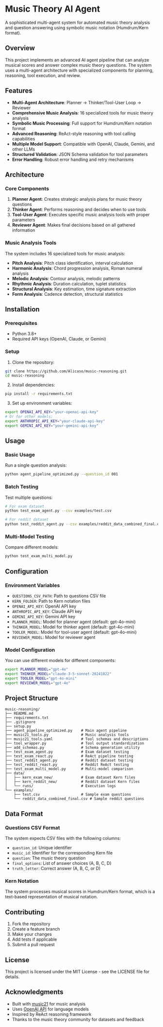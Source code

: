 # Music Theory AI Agent

A sophisticated multi-agent system for automated music theory analysis and question answering using symbolic music notation (Humdrum/Kern format).

## Overview

This project implements an advanced AI agent pipeline that can analyze musical scores and answer complex music theory questions. The system uses a multi-agent architecture with specialized components for planning, reasoning, tool execution, and review.

## Features

- **Multi-Agent Architecture**: Planner → Thinker/Tool-User Loop → Reviewer
- **Comprehensive Music Analysis**: 16 specialized tools for music theory analysis
- **Symbolic Music Processing**: Full support for Humdrum/Kern notation format
- **Advanced Reasoning**: ReAct-style reasoning with tool calling capabilities
- **Multiple Model Support**: Compatible with OpenAI, Claude, Gemini, and other LLMs
- **Structured Validation**: JSON Schema validation for tool parameters
- **Error Handling**: Robust error handling and retry mechanisms

## Architecture

### Core Components

1. **Planner Agent**: Creates strategic analysis plans for music theory questions
2. **Thinker Agent**: Performs reasoning and decides when to use tools
3. **Tool-User Agent**: Executes specific music analysis tools with proper parameters
4. **Reviewer Agent**: Makes final decisions based on all gathered information

### Music Analysis Tools

The system includes 16 specialized tools for music analysis:

- **Pitch Analysis**: Pitch class identification, interval calculation
- **Harmonic Analysis**: Chord progression analysis, Roman numeral analysis
- **Melodic Analysis**: Contour analysis, melodic patterns
- **Rhythmic Analysis**: Duration calculation, tuplet statistics
- **Structural Analysis**: Key estimation, time signature extraction
- **Form Analysis**: Cadence detection, structural statistics

## Installation

### Prerequisites

- Python 3.8+
- Required API keys (OpenAI, Claude, or Gemini)

### Setup

1. Clone the repository:
```bash
git clone https://github.com/Alicaso/music-reasoning.git
cd music-reasoning
```

2. Install dependencies:
```bash
pip install -r requirements.txt
```

3. Set up environment variables:
```bash
export OPENAI_API_KEY="your-openai-api-key"
# Or for other models:
export ANTHROPIC_API_KEY="your-claude-api-key"
export GEMINI_API_KEY="your-gemini-api-key"
```

## Usage

### Basic Usage

Run a single question analysis:
```bash
python agent_pipeline_optimized.py --question_id 001
```

### Batch Testing

Test multiple questions:
```bash
# For exam dataset
python test_exam_agent.py --csv examples/test.csv

# For reddit dataset  
python test_reddit_agent.py --csv examples/reddit_data_combined_final.csv
```

### Multi-Model Testing

Compare different models:
```bash
python test_exam_multi_model.py
```

## Configuration

### Environment Variables

- `QUESTIONS_CSV_PATH`: Path to questions CSV file
- `KERN_FOLDER`: Path to Kern notation files
- `OPENAI_API_KEY`: OpenAI API key
- `ANTHROPIC_API_KEY`: Claude API key
- `GEMINI_API_KEY`: Gemini API key
- `PLANNER_MODEL`: Model for planner agent (default: gpt-4o-mini)
- `THINKER_MODEL`: Model for thinker agent (default: gpt-4o-mini)
- `TOOLER_MODEL`: Model for tool-user agent (default: gpt-4o-mini)
- `REVIEWER_MODEL`: Model for reviewer agent

### Model Configuration

You can use different models for different components:

```bash
export PLANNER_MODEL="gpt-4o"
export THINKER_MODEL="claude-3-5-sonnet-20241022"
export TOOLER_MODEL="gpt-4o-mini"
export REVIEWER_MODEL="gpt-4o"
```

## Project Structure

```
music-reasoning/
├── README.md
├── requirements.txt
├── .gitignore
├── setup.py
├── agent_pipeline_optimized.py    # Main agent pipeline
├── music21_tools.py               # Music analysis tools
├── music21_tools.yaml             # Tool schemas and descriptions
├── tool_wrapper.py                # Tool output standardization
├── add_schemas.py                 # Schema generation utility
├── test_exam_agent.py             # Exam dataset testing
├── test_exam_react.py             # ReAct pipeline testing
├── test_reddit_agent.py           # Reddit dataset testing
├── test_reddit_react.py           # Reddit ReAct testing
├── test_exam_multi_model.py       # Multi-model comparison
├── data/
│   ├── kern_exam_new/             # Exam dataset Kern files
│   ├── kern_reddit_new/           # Reddit dataset Kern files
│   └── runs/                      # Execution logs
└── examples/
    ├── test.csv                   # Sample exam questions
    └── reddit_data_combined_final.csv # Sample reddit questions
```

## Data Format

### Questions CSV Format

The system expects CSV files with the following columns:
- `question_id`: Unique identifier
- `music_id`: Identifier for the corresponding Kern file
- `question`: The music theory question
- `final_options`: List of answer choices (A, B, C, D)
- `truth_letter`: Correct answer (A, B, C, or D)

### Kern Notation

The system processes musical scores in Humdrum/Kern format, which is a text-based representation of musical notation.

## Contributing

1. Fork the repository
2. Create a feature branch
3. Make your changes
4. Add tests if applicable
5. Submit a pull request

## License

This project is licensed under the MIT License - see the LICENSE file for details.

## Acknowledgments

- Built with [music21](https://web.mit.edu/music21/) for music analysis
- Uses [OpenAI API](https://openai.com/api/) for language models
- Inspired by ReAct reasoning framework
- Thanks to the music theory community for datasets and feedback